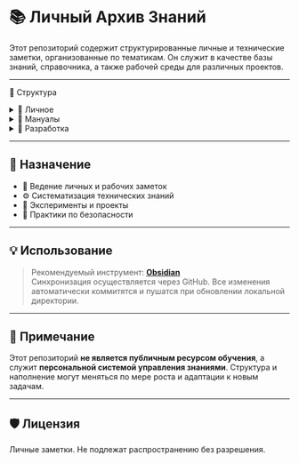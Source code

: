# 📚 Личный Архив Знаний

Этот репозиторий содержит структурированные личные и технические заметки, организованные по тематикам. Он служит в качестве базы знаний, справочника, а также рабочей среды для различных проектов.

---

📁 Структура

<details>
<summary>📁 Личное</summary>
```
├───Личное
│   ├───Диаграммы
│   ├───Задачи
│   │   └───Даты
│   ├───Программное и аппаратное обеспечение
│   ├───Таблицы
│   ├───Черновики
│   └───Чертежи
```
</details>

<details>
<summary>📁 Мануалы</summary>
```
├───Мануалы
│   ├───Android
│   │   └───AndroidOS
│   ├───Backups
│   ├───Docker
│   ├───GitHub
│   │   └───Черновики
│   ├───Linux
│   │   ├───Live Environment
│   │   ├───Инсталляторы
│   │   ├───Основное
│   │   │   └───Диски
│   │   ├───Пакеты
│   │   └───Порты
│   ├───Raspberrypi
│   │   ├───Образы
│   │   └───Проекты
│   ├───TelegramBot
│   │   └───Безопасность
│   ├───Web
│   │   └───TelegramGame
│   ├───ИнфоБез
│   │   ├───Dos и DDos
│   │   ├───Metasploit
│   │   │   ├───Общее
│   │   │   └───Эксплойты
│   │   │       └───Win2008
│   │   ├───Внедрение бэкдоров
│   │   ├───Полезные ссылки
│   │   ├───Приватные мосты
│   │   ├───Сканирование
│   │   └───Эксфильтрация
│   ├───Облака
│   │   └───YaCloudConsole
│   │       └───Сопутсвующие мануалы
│   ├───Приватные ОС
│   ├───Сеть
│   └───Языки
│       ├───Java
│       │   ├───Bytcode
│       │   ├───IDE
│       │   └───myProject
│       ├───Python
│       └───Rust
```
</details>

<details>
<summary>📁 Разработка</summary>
```
└───Разработка
    ├───CanaryTokens
    │   └───Черновики
    ├───Phishing
    ├───SOL_Token
    │   └───Смарт-контракты
    ├───TelegramBot
    │   └───my_bot
    │       ├───База
    │       │   └───Основной функционал
    │       └───Доп. файлы
    └───Парсер
```
</details>

---

## 🧭 Назначение

- 📒 Ведение личных и рабочих заметок
- ⚙️ Систематизация технических знаний
- 🧪 Эксперименты и проекты
- 🔐 Практики по безопасности

---

## 💡 Использование

> Рекомендуемый инструмент: **[Obsidian](https://obsidian.md/)**  
> Синхронизация осуществляется через GitHub. Все изменения автоматически коммитятся и пушатся при обновлении локальной директории.

---

## 📌 Примечание

Этот репозиторий **не является публичным ресурсом обучения**, а служит **персональной системой управления знаниями**. Структура и наполнение могут меняться по мере роста и адаптации к новым задачам.

---

## 🛡️ Лицензия

Личные заметки. Не подлежат распространению без разрешения.
